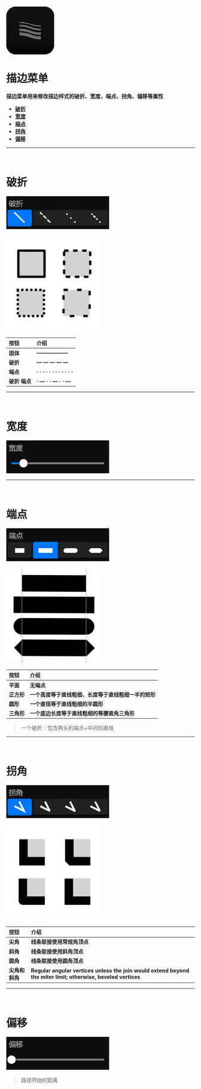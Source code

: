 ![Image](Images/AllMenus_StrokeMenu.png)
# **描边菜单**
**描边菜单用来修改描边样式的破折、宽度、端点、拐角、偏移等属性**
- [**破折**](#破折)
- [**宽度**](#宽度)
- [**端点**](#端点)
- [**拐角**](#拐角)
- [**偏移**](#偏移)


---
<br/>

# **破折**
![Image](Images/AllMenus_StrokeMenu_Dash.jpg)

![Image](Images/AllMenus_StrokeMenu_Dash_Second.jpg)

|**按钮**|**介绍**|
|:-|:-|
|**固体**|**——————**|
|**破折**|**— — — — —**|
|**端点**|**· · · · · · · · · · · ·**|
|**破折 端点**|**· — · · — · · —**|


---
<br/>

# **宽度**
![Image](Images/AllMenus_StrokeMenu_Width.jpg)


---
<br/>

# **端点**
![Image](Images/AllMenus_StrokeMenu_Cap.jpg)

![Image](Images/AllMenus_StrokeMenu_Cap_Second.jpg)

|**按钮**|**介绍**|
|:-|:-|
|**平面**|**无端点**|
|**正方形**|**一个高度等于直线粗细、长度等于直线粗细一半的矩形**|
|**圆形**|**一个直径等于直线粗细的半圆形**|
|**三角形**|**一个底边长度等于直线粗细的等腰直角三角形**|

> 一个破折：包含两头的端点+中间的直线


---
<br/>

# **拐角**
![Image](Images/AllMenus_StrokeMenu_Join.jpg)

![Image](Images/AllMenus_StrokeMenu_Join_Second.jpg)

|**按钮**|**介绍**|
|:-|:-|
|**尖角**|**线条联接使用常规角顶点**|
|**斜角**|**线条联接使用斜角顶点**|
|**圆角**|**线条联接使用圆角顶点**|
|**尖角和斜角**|**Regular angular vertices unless the join would extend beyond the miter limit; otherwise, beveled vertices**|


---
<br/>

# **偏移**
![Image](Images/AllMenus_StrokeMenu_Offset.jpg)

> 路径开始的距离